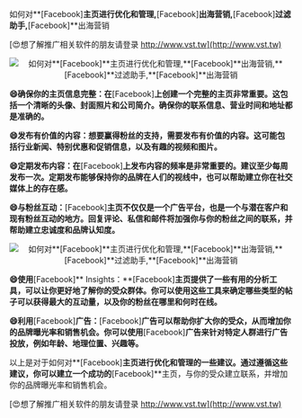 如何对**[Facebook]**主页进行优化和管理,**[Facebook]**出海营销,**[Facebook]**过滤助手,**[Facebook]**出海营销

[😍想了解推广相关软件的朋友请登录 http://www.vst.tw](http://www.vst.tw)

 <center><img src="https://vst.tw/MP4/tuiguang/png/0.png" alt="如何对**[Facebook]**主页进行优化和管理,**[Facebook]**出海营销,**[Facebook]**过滤助手,**[Facebook]**出海营销"></center>

**😄确保你的主页信息完整：在**[Facebook]**上创建一个完整的主页非常重要。这包括一个清晰的头像、封面照片和公司简介。确保你的联系信息、营业时间和地址都是准确的。**

**😄发布有价值的内容：想要赢得粉丝的支持，需要发布有价值的内容。这可能包括行业新闻、特别优惠和促销信息，以及有趣的视频和图片。**

**😄定期发布内容：在**[Facebook]**上发布内容的频率是非常重要的。建议至少每周发布一次。定期发布能够保持你的品牌在人们的视线中，也可以帮助建立你在社交媒体上的存在感。**

**😄与粉丝互动：**[Facebook]**主页不仅仅是一个广告平台，也是一个与潜在客户和现有粉丝互动的地方。回复评论、私信和邮件将加强你与你的粉丝之间的联系，并帮助建立忠诚度和品牌认知度。**

 <center><img src="https://vst.tw/MP4/tuiguang/png/5.png" alt="如何对**[Facebook]**主页进行优化和管理,**[Facebook]**出海营销,**[Facebook]**过滤助手,**[Facebook]**出海营销"></center>

**😄使用**[Facebook]** Insights：**[Facebook]**主页提供了一些有用的分析工具，可以让你更好地了解你的受众群体。你可以使用这些工具来确定哪些类型的帖子可以获得最大的互动量，以及你的粉丝在哪里和何时在线。**

**😄利用**[Facebook]**广告：**[Facebook]**广告可以帮助你扩大你的受众，从而增加你的品牌曝光率和销售机会。你可以使用**[Facebook]**广告来针对特定人群进行广告投放，例如年龄、地理位置、兴趣等。**

以上是对于如何对**[Facebook]**主页进行优化和管理的一些建议。通过遵循这些建议，你可以建立一个成功的**[Facebook]**主页，与你的受众建立联系，并增加你的品牌曝光率和销售机会。

[😍想了解推广相关软件的朋友请登录 http://www.vst.tw](http://www.vst.tw)



